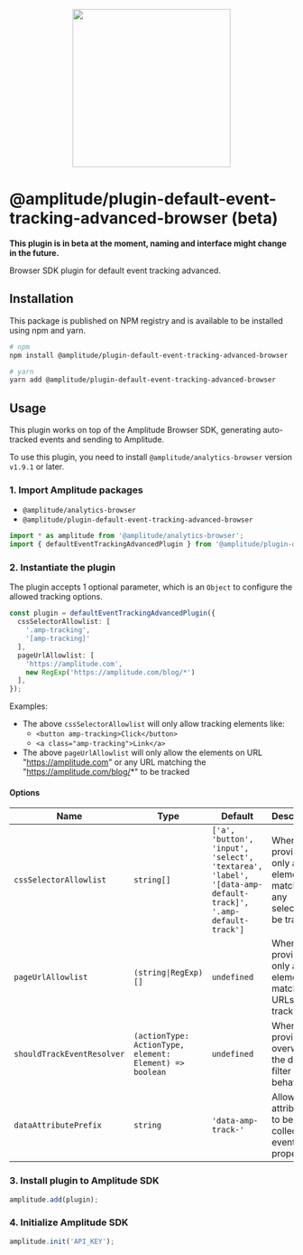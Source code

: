 <p align="center">
  <a href="https://amplitude.com" target="_blank" align="center">
    <img src="https://static.amplitude.com/lightning/46c85bfd91905de8047f1ee65c7c93d6fa9ee6ea/static/media/amplitude-logo-with-text.4fb9e463.svg" width="280">
  </a>
  <br />
</p>

# @amplitude/plugin-default-event-tracking-advanced-browser (beta)
**This plugin is in beta at the moment, naming and interface might change in the future.**

Browser SDK plugin for default event tracking advanced.

## Installation

This package is published on NPM registry and is available to be installed using npm and yarn.

```sh
# npm
npm install @amplitude/plugin-default-event-tracking-advanced-browser

# yarn
yarn add @amplitude/plugin-default-event-tracking-advanced-browser
```

## Usage

This plugin works on top of the Amplitude Browser SDK, generating auto-tracked events and sending to Amplitude.

To use this plugin, you need to install `@amplitude/analytics-browser` version `v1.9.1` or later.

### 1. Import Amplitude packages

* `@amplitude/analytics-browser`
* `@amplitude/plugin-default-event-tracking-advanced-browser`

```typescript
import * as amplitude from '@amplitude/analytics-browser';
import { defaultEventTrackingAdvancedPlugin } from '@amplitude/plugin-default-event-tracking-advanced-browser';
```

### 2. Instantiate the plugin

The plugin accepts 1 optional parameter, which is an `Object` to configure the allowed tracking options.

```typescript
const plugin = defaultEventTrackingAdvancedPlugin({
  cssSelectorAllowlist: [
    '.amp-tracking',
    '[amp-tracking]'
  ],
  pageUrlAllowlist: [
    'https://amplitude.com',
    new RegExp('https://amplitude.com/blog/*')
  ],
});
```

Examples:
- The above `cssSelectorAllowlist` will only allow tracking elements like:
    - `<button amp-tracking>Click</button>`
    - `<a class="amp-tracking">Link</a>`
- The above `pageUrlAllowlist` will only allow the elements on URL "https://amplitude.com" or any URL matching the "https://amplitude.com/blog/*" to be tracked

#### Options

|Name|Type|Default|Description|
|-|-|-|-|
|`cssSelectorAllowlist`|`string[]`|`['a', 'button', 'input', 'select', 'textarea', 'label', '[data-amp-default-track]', '.amp-default-track']`| When provided, only allow elements matching any selector to be tracked. |
|`pageUrlAllowlist`|`(string\|RegExp)[]`|`undefined`| When provided, only allow elements matching URLs to be tracked. |
|`shouldTrackEventResolver`|`(actionType: ActionType, element: Element) => boolean`|`undefined`| When provided, overwrite the default filter behavior. |
|`dataAttributePrefix`|`string`|`'data-amp-track-'`| Allow data attributes to be collected in event property. |

### 3. Install plugin to Amplitude SDK

```typescript
amplitude.add(plugin);
```

### 4. Initialize Amplitude SDK

```typescript
amplitude.init('API_KEY');
```
